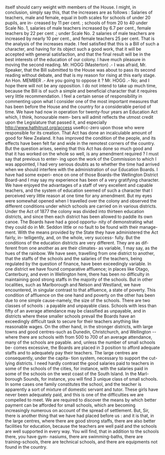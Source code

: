 itself should carry weight with members of the House. I might, in conclusion, simply say this, that the increases are as follows : Salaries of teachers, male and female, equal in both scales for schools of under 20 pupils, are in- creased by 11 per cent. ; schools of from 20 to 40 under Scale No. 1, salaries of male teachers increased by 6.7 per cent., female teachers by 22 per cent .; under Scale No. 2 salaries of male teachers are increased by nearly 10 per cent., and female teachers 25 per cent. That is the analysis of the increases made. I feel satisfied that this is a Bill of such a character, and having for its object such a good work, that it will be accepted with general satisfaction, and that the final result will be in the best interests of the education of our colony. I have much pleasure in moving the second reading. Mr. HOGG (Masterton) .- I was afraid, Mr. Speaker, that the Bill submitted to the House was about to pass its second reading without debate, and that is my reason for rising at this early stage. An Hon. MEMBER .- Are you going to oppose it ? Mr. HOGG .- No; and I hope there will not be any opposition. I do not intend to take up much time, because the Bill is of such a simple and beneficial character that it requires very little recommendation. I feel a certain sense of responsibility in commenting upon what I consider one of the most important measures that has been before the House and the country for a considerable period of time. We have had now in operation for twenty-four years an Education Act which, I think, honourable mem- bers will admit reflects the utmost credit upon the Legislature that passed it, and especially http://www.hathitrust.org/access use#cc-zero upon those who were responsible for its creation. That Act has done an incalculable amount of good for New Zealand. It has improved the condition of the people, and its effects have been felt far and wide in the remotest corners of the country. But the question arises, seeing that this Act has done so much good and that it has worked on the whole so well, is any amendment required ? I must say that previous to enter- ing upon the work of the Commission to which I was appointed, I had very serious doubts as to whether the time had arrived when we should interfere with the administration of our Education Boards. I have had some experi- ence on one of those Boards-the Wellington District Board-and I may say my experience has been of a very gratifying character. We have enjoyed the advantages of a staff of very excellent and capable teachers, and the system of education seemed of such a character that I perceived very little reason at one time for any amendment. But my eyes were somewhat opened when I travelled over the colony and observed the different conditions under which schools are carried on in various districts. Under the Act of 1877 the colony was divided into thirteen education districts, and since then each district has been allowed to paddle its own canoe. The Boards have had a good opportu- nity of demonstrating what they could do in Mr. Seddon little or no fault to be found with their manage- ment. With the means provided by the State they have administered the Act fairly, in- telligently, and, on the whole, very success- fully. But the conditions of the education districts are very different. They are as dif- ferent from one another as are their climates- as variable, 1 may say, as the hues of the rainbow. We have seen, travelling from one district to another, that the staffs of the schools and the salaries of the teachers, being regulated by the question of finance, have been exceedingly variable. In one district we have found comparative affluence; in places like Otago, Canterbury, and even in Wellington here, there has been no difficulty in maintaining good strong staffs in the majority of the schools. But in other localities, such as Marlborough and Nelson and Westland, we have encountered, in singular contrast to that affluence, a state of poverty. This condition of affluence on the one hand and poverty on the other has been due to one simple cause-namely, the size of the schools. There are two classes of schools : a payable and unpayable class. Schools with less than fifty of an average attendance may be classified as unpayable, and in districts where these smaller schools prevail the Boards have an exceedingly difficult task to secure for their teachers anything like reasonable wages. On the other hand, in the stronger districts, with large towns and good centres-such as Dunedin, Christchurch, and Wellington -- where there are schools with from 500 to 700 of an average attendance, many of the schools are payable. and, unless the number of small schools be- comes excessive, the Boards are placed in 3 position to afford adequate staffs and to adequately pay their teachers. The large centres are consequently, under the capita- tion system, necessary to support the cut- lying districts. I need hardly contrast the good salaries paid to teachers in some of the schools of the cities, for instance, with the salaries paid in some of the schools on the west coast of the South Island. In the Marl- borough Sounds, for instance, you will find 3 unique class of small schools. In some cases one family constitutes the school, and the teacher is apparently a sort of mixture of domestic servant and tutor. These girls have never been adequately paid, and this is one of the difficulties we are compelled to meet. We are required to discover the means by which better payment can be afforded for small schools, which are becoming increasingly numerous on account of the spread of settlement. But, Sir, there is another thing that we have had placed before us : and it is that, in the large centres, where there are good strong staffs, there are also better facilities for education, because the teachers are well paid and the schools are well supported in every way. You will find, that in addition to the schools there, you have gym- nasiums, there are swimming-baths, there are training-schools, there are technical schools, and there are equipments not found in the country. 
